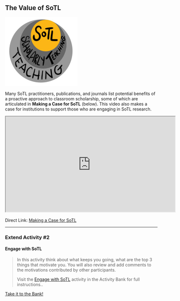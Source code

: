 ## The Value of SoTL

![a image showing that SoTL is the heart of teaching - first there is teaching, then there is scholarly teaching and then SoTL is the core of all of this.](images/38547089031_49f0760f81_o.jpg)

Many SoTL practitioners, publications, and journals list potential benefits of a proactive approach to classroom scholarship, some of which are articulated in **Making a Case for SoTL** (below). This video also makes a case for institutions to support those who are engaging in SoTL research.

<div class="video-container-4by3"><iframe width="560" height="315" src="https://www.youtube.com/embed/JlWM4K2WL3Q"></iframe></div>

Direct Link: [Making a Case for SoTL](https://youtu.be/JlWM4K2WL3Q)

* * *

### Extend Activity #2
#### Engage with SoTL
> In this activity think about what keeps you going, what are the top 3 things that motivate you. You will also review and add comments to the motivations contributed by other participants.
>
> Visit the [Engage with SoTL](https://elearn.waikato.ac.nz/mod/forum/view.php?id=1649875) activity in the Activity Bank for full instructions..

[Take it to the Bank!](https://elearn.waikato.ac.nz/mod/forum/view.php?id=1649875 ":class=button")
